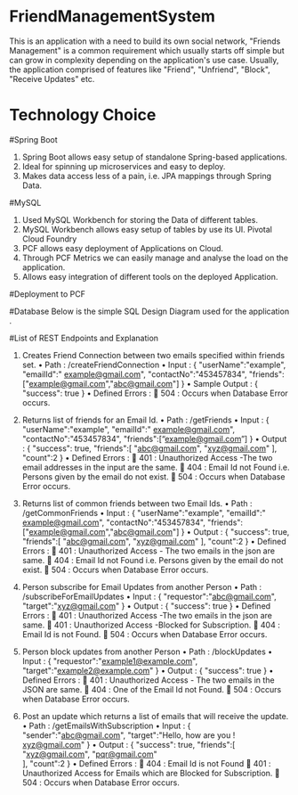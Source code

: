 # FriendManagementSystem
This is an application with a need to build its own social network, "Friends Management" is a common requirement which usually starts off simple but can grow in complexity depending on the application's use case. Usually, the application comprised of features like "Friend", "Unfriend", "Block", "Receive Updates" etc.

# Technology Choice

#Spring Boot
1.	Spring Boot allows easy setup of standalone Spring-based applications.
2.	Ideal for spinning up microservices and easy to deploy.
3.	Makes data access less of a pain, i.e. JPA mappings through Spring Data.

#MySQL
1.	Used MySQL Workbench for storing the Data of different tables.
2.	MySQL Workbench allows easy setup of tables by use its UI.
Pivotal Cloud Foundry 
1.	PCF allows easy deployment of Applications on Cloud.
2.	Through PCF Metrics we can easily manage and analyse the load on the application.
3.	Allows easy integration of different tools on the deployed Application.

#Deployment to PCF





#Database
Below is the simple SQL Design Diagram used for the application .
 

#List of REST Endpoints and Explanation
1.	Creates Friend Connection between two emails specified within friends set.
•	Path : /createFriendConnection
•	Input :
{
		"userName":"example",
		"emailId":" example@gmail.com",
		"contactNo":"453457834",
		"friends":["example@gmail.com","abc@gmail.com"]
}
•	Sample Output :
{	"success": true }
•	Defined Errors :
	504 : Occurs when Database Error occurs.
2.	Returns list of friends for an Email Id.
•	Path : /getFriends
•	Input :
{
		"userName":"example",
		"emailId":" example@gmail.com",
		"contactNo":"453457834",
		"friends":[“example@gmail.com”]
}
•	Output :
{
	"success": true,
	"friends":[
		"abc@gmail.com",
		"xyz@gmail.com"
	],
	"count":2
}
•	Defined Errors :
	401 : Unauthorized Access -The two email addresses in the input are the same.
	404 : Email Id not Found i.e. Persons given by the email do not exist.
	504 : Occurs when Database Error occurs.
4.	Returns list of common friends between two Email Ids.
•	Path : /getCommonFriends
•	Input :
{
		"userName":"example",
		"emailId":" example@gmail.com",
		"contactNo":"453457834",
		"friends":["example@gmail.com","abc@gmail.com"]
}
•	Output :
{
	"success": true,
	"friends":[
		"abc@gmail.com",
		"xyz@gmail.com"
	],
	"count":2
}
•	Defined Errors :
	401 : Unauthorized Access - The two emails in the json are same.
	404 : Email Id not Found i.e. Persons given by the email do not exist.
	504 : Occurs when Database Error occurs.
5.	Person subscribe for Email Updates from another Person
•	Path : /subscribeForEmailUpdates
•	Input :
{
	"requestor":"abc@gmail.com",
	"target":"xyz@gmail.com"
}
•	Output :
{
	"success": true
}
•	Defined Errors :
	401 : Unauthorized Access -The two emails in the json are same.
	401 : Unauthorized Access -Blocked for Subscription.
	404 : Email Id is not Found.
	504 : Occurs when Database Error occurs.
6.	Person block updates from another Person
•	Path : /blockUpdates
•	Input :
{
	"requestor":"example1@example.com",
	"target":"example2@example.com"
}
•	Output :
{
	"success": true
}
•	Defined Errors :
	401 : Unauthorized Access - The two emails in the JSON are same.
	404 : One of the Email Id not Found. 
	504 : Occurs when Database Error occurs.

7.	Post an update which returns a list of emails that will receive the update.
•	Path : /getEmailsWithSubscription
•	Input :
{
	"sender":"abc@gmail.com",
	"target":"Hello, how are you ! xyz@gmail.com"
}
•	Output :
{
	"success": true,
	"friends":[
		"xyz@gmail.com",
		"pqr@gmail.com"			
	],
"count":2
}
•	Defined Errors :
	404 : Email Id is not Found 
	401 : Unauthorized Access for Emails which are Blocked for Subscription.
	504 : Occurs when Database Error occurs.



